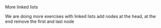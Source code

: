 More linked lists

We are doing more exercises with linked lists
add nodes at the head, at the end
remove the first and last node
